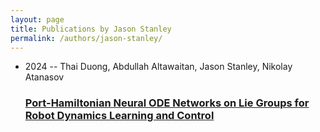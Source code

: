 ```yaml
---
layout: page
title: Publications by Jason Stanley
permalink: /authors/jason-stanley/
---
```


<ul class="post-list">
<li><span class='post-meta'>2024 -- Thai Duong, Abdullah Altawaitan, Jason Stanley, Nikolay Atanasov</span><h3><a class='post-link' href='../../port-hamiltonian-neural-ode-networks-on-lie-groups-for-robot-dynamics-learning-and-control'>Port-Hamiltonian Neural ODE Networks on Lie Groups for Robot Dynamics Learning and Control</a></h3></li>

</ul>

